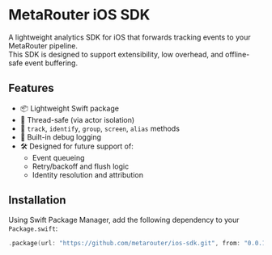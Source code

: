 # MetaRouter iOS SDK

A lightweight analytics SDK for iOS that forwards tracking events to your MetaRouter pipeline.  
This SDK is designed to support extensibility, low overhead, and offline-safe event buffering.

## Features

- 📦 Lightweight Swift package
- 🧵 Thread-safe (via actor isolation)
- 🔌 `track`, `identify`, `group`, `screen`, `alias` methods
- 🚧 Built-in debug logging
- 🛠 Designed for future support of:
  - Event queueing
  - Retry/backoff and flush logic
  - Identity resolution and attribution

## Installation

Using Swift Package Manager, add the following dependency to your `Package.swift`:

```swift
.package(url: "https://github.com/metarouter/ios-sdk.git", from: "0.0.1")
```
